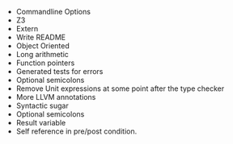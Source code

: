 - Commandline Options
- Z3
- Extern
- Write README
- Object Oriented
- Long arithmetic
- Function pointers
- Generated tests for errors
- Optional semicolons
- Remove Unit expressions at some point after the type checker
- More LLVM annotations
- Syntactic sugar
- Optional semicolons
- Result variable
- Self reference in pre/post condition.
